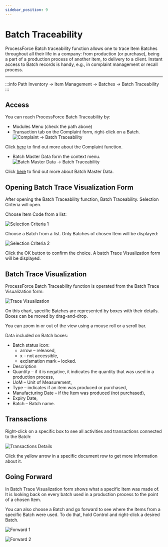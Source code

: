 ```yaml
---
sidebar_position: 9
---
```


# Batch Traceability

ProcessForce Batch traceability function allows one to trace Item Batches throughout all their life in a company: from production (or purchase), being a part of a production process of another item, to delivery to a client. Instant access to Batch records is handy, e.g., in complaint management or recall process.

---

:::info Path
    Inventory → Item Management → Batches → Batch Traceability
:::

## Access

You can reach ProcessForce Batch Traceability by:

- Modules Menu (check the path above)
- Transaction tab on the Complaint form, right-click on a Batch.
  ![Complaint -> Batch Traceability](./media/batch-traceability/complaint-batch-traceability.webp)

Click [here](../../complaint-management/complaint.md) to find out more about the Complaint function.

- Batch Master Data form the context menu.
  ![Batch Master Data -> Batch Traceability](./media/batch-traceability/batch-master-data-batch-traceability.webp)

Click [here](../../inventory/batch-control/batch-master-data/) to find out more about Batch Master Data.

## Opening Batch Trace Visualization Form

After opening the Batch Traceability function, Batch Traceability. Selection Criteria will open.

Choose Item Code from a list:

![Selection Criteria 1](./media/batch-traceability/selection-criteria-1.webp)

Choose a Batch from a list. Only Batches of chosen Item will be displayed:

![Selection Criteria 2](./media/batch-traceability/selection-criteria-2.webp)

Click the OK button to confirm the choice. A batch Trace Visualization form will be displayed.

## Batch Trace Visualization

ProcessForce Batch Traceability function is operated from the Batch Trace Visualization form:

![Trace Visualization](./media/batch-traceability/trace-visualization.webp)

On this chart, specific Batches are represented by boxes with their details. Boxes can be moved by drag-and-drop.

You can zoom in or out of the view using a mouse roll or a scroll bar.

Data included on Batch boxes:

- Batch status icon:
  - arrow – released,
  - x – not accessible,
  - exclamation mark – locked.
- Description
- Quantity – if it is negative, it indicates the quantity that was used in a production process,
- UoM – Unit of Measurement,
- Type – indicates if an item was produced or purchased,
- Manufacturing Date – if the Item was produced (not purchased),
- Expiry Date,
- Batch – Batch name.

## Transactions

Right-click on a specific box to see all activities and transactions connected to the Batch:

![Transactions Details](./media/batch-traceability/transactions-details.webp)

Click the yellow arrow in a specific document row to get more information about it.

## Going Forward

In Batch Trace Visualization form shows what a specific Item was made of. It is looking back on every batch used in a production process to the point of a chosen Item.

You can also choose a Batch and go forward to see where the Items from a specific Batch were used. To do that, hold Control and right-click a desired Batch.

![Forward 1](./media/batch-traceability/forward-1.webp)

![Forward 2](./media/batch-traceability/forward-2.webp)
